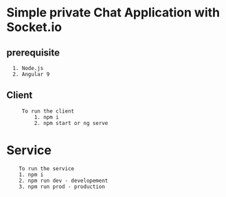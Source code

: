 # Simple private Chat Application with Socket.io

##  prerequisite
      1. Node.js
      2. Angular 9
     
## Client
         
         To run the client    
	         1. npm i
	         2. npm start or ng serve 


# Service
        To run the service
		1. npm i
		2. npm run dev - developement
		3. npm run prod - production
